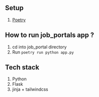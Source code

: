 ## Setup

1. [Poetry](../README.md)

## How to run job_portals app ?

1. cd into job_portal directory
2. Run `poetry run python app.py`

## Tech stack

1. Python
2. Flask
3. jinja + tailwindcss

